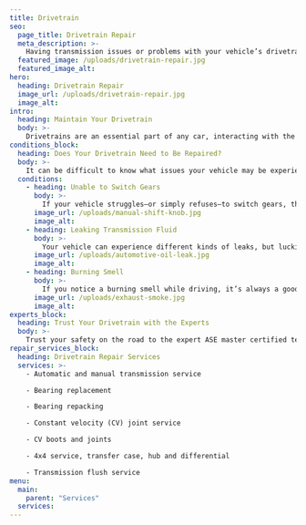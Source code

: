```yaml
---
title: Drivetrain
seo:
  page_title: Drivetrain Repair
  meta_description: >-
    Having transmission issues or problems with your vehicle’s drivetrain? Stop into Matthews Tire to get an expert inspection and drivetrain repair.
  featured_image: /uploads/drivetrain-repair.jpg
  featured_image_alt:
hero:
  heading: Drivetrain Repair
  image_url: /uploads/drivetrain-repair.jpg
  image_alt:
intro:
  heading: Maintain Your Drivetrain
  body: >-
    Drivetrains are an essential part of any car, interacting with the engine and providing power to the wheels. Maintaining your drivetrain with periodic inspections, transmission flushes and other services is essential to keep your vehicle in good working order, especially for high-mileage vehicles.
conditions_block:
  heading: Does Your Drivetrain Need to Be Repaired?
  body: >-
    It can be difficult to know what issues your vehicle may be experiencing. You can always count on Matthews Tire to provide comprehensive inspections and diagnoses when your car is acting up. For peace of mind, keep an eye out for these common signs of drivetrain problems:
  conditions:
    - heading: Unable to Switch Gears
      body: >-
        If your vehicle struggles—or simply refuses—to switch gears, this could be a sign of transmission issues. This can happen when your transmission fluid gets too low. As soon as you notice gear change issues, schedule an appointment to get your drivetrain inspected and to replace your transmission fluids, if necessary.
      image_url: /uploads/manual-shift-knob.jpg
      image_alt:
    - heading: Leaking Transmission Fluid
      body: >-
        Your vehicle can experience different kinds of leaks, but luckily, it’s very easy to identify a transmission leak. If you notice that your car is leaking a red/brown liquid with a sweet smell, it’s very likely leaking transmission fluid. Make an appointment right away to repair the transmission leak and replace fluids as needed.
      image_url: /uploads/automotive-oil-leak.jpg
      image_alt:
    - heading: Burning Smell
      body: >-
        If you notice a burning smell while driving, it’s always a good idea to stop in for an inspection, as this could be a very serious safety concern. When it comes to your drivetrain, a burning smell may signal that your transmission fluid is old and getting burnt, or that your transmission is overheating.
      image_url: /uploads/exhaust-smoke.jpg
      image_alt:
experts_block:
  heading: Trust Your Drivetrain with the Experts
  body: >-
    Trust your safety on the road to the expert ASE master certified technicians at Matthews Tire. Whether you need a transmission flush on a high-mileage vehicle, a full drivetrain inspection or other drivetrain repair services, we’re here to keep you rolling.
repair_services_block:
  heading: Drivetrain Repair Services
  services: >-
    - Automatic and manual transmission service

    - Bearing replacement

    - Bearing repacking

    - Constant velocity (CV) joint service

    - CV boots and joints

    - 4x4 service, transfer case, hub and differential

    - Transmission flush service
menu:
  main:
    parent: "Services"
  services:
---
```

